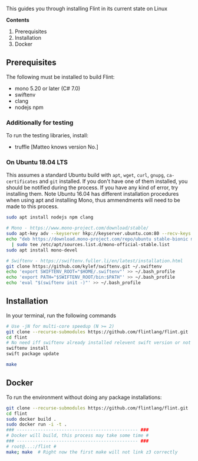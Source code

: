 This guides you through installing Flint in its current state on Linux

**Contents**
1. Prerequisites
2. Installation
3. Docker

## Prerequisites
The following must be installed to build Flint:
* mono 5.20 or later (C# 7.0)
* swiftenv
* clang
* nodejs npm

### Additionally for testing
To run the testing libraries, install:
* truffle [Matteo knows version No.]

### On Ubuntu 18.04 LTS
This assumes a standard Ubuntu build with `apt`, `wget`, `curl`, `gnupg`, `ca-certificates` and `git` installed. If you don't have one of them installed, you should be notified during the process. If you have any kind of error, try installing them. Note Ubuntu 16.04 has different installation procedures when using apt and installing Mono, thus ammendments will need to be made to this process.
```bash
sudo apt install nodejs npm clang

# Mono - https://www.mono-project.com/download/stable/
sudo apt-key adv --keyserver hkp://keyserver.ubuntu.com:80 --recv-keys 3FA7E0328081BFF6A14DA29AA6A19B38D3D831EF
echo "deb https://download.mono-project.com/repo/ubuntu stable-bionic main" \
  | sudo tee /etc/apt/sources.list.d/mono-official-stable.list
sudo apt install mono-devel

# Swiftenv - https://swiftenv.fuller.li/en/latest/installation.html
git clone https://github.com/kylef/swiftenv.git ~/.swiftenv
echo 'export SWIFTENV_ROOT="$HOME/.swiftenv"' >> ~/.bash_profile
echo 'export PATH="$SWIFTENV_ROOT/bin:$PATH"' >> ~/.bash_profile
echo 'eval "$(swiftenv init -)"' >> ~/.bash_profile
```

## Installation
In your terminal, run the following commands
```bash
# Use -jN for multi-core speedup (N >= 2)
git clone --recurse-submodules https://github.com/flintlang/flint.git
cd flint
# No need iff swiftenv already installed relevent swift version or not using swiftenv
swiftenv install
swift package update

make
```

## Docker
To run the environment without doing any package installations:
```bash
git clone --recurse-submodules https://github.com/flintlang/flint.git
cd flint
sudo docker build .
sudo docker run -i -t .
### ---------------------------------------------- ###
# Docker will build, this process may take some time #
### ---------------------------------------------- ###
# root@...:/flint #
make; make  # Right now the first make will not link z3 correctly
```
